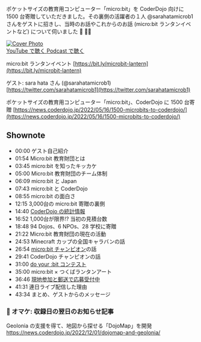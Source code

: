 ポケットサイズの教育用コンピューター「micro:bit」を CoderDojo 向けに 1500 台寄贈していただきました。その裏側の活躍者の１人 @sarahatamicrob1 さんをゲストに招きし、当時のお話やこれからのお話 (micro:bit ランタンイベントなど) について伺いました 🎤 🏮✨

<div class='episode-cover'>
  <a href='https://www.youtube.com/watch?v=j4Us2yBqT2k&list=PL94GDfaSQTmJxxnapafkApHYgQUJ6ABUU&index=30'
     target='_blank' rel='noopenner'>
    <img src='/podcasts/30.png' alt='Cover Photo'>
  </a>
  <div class='btn-cover'>
    <a class='btn-blue' href='https://www.youtube.com/watch?v=j4Us2yBqT2k&list=PL94GDfaSQTmJxxnapafkApHYgQUJ6ABUU&index=30' target='_blank' rel='noopenner'><i class='fa fa-youtube'></i> YouTube で聴く </a>
    <a class='btn-blue' href='https://podcasters.spotify.com/pod/show/coderdojo-japan/episodes/030---Microbit---CoderDojo-e1s61rm' target='_blank' rel='noopenner'><i class='fas fa-podcast'></i> Podcast で聴く </a>
  </div>
</div>

micro:bit ランタンイベント
[https://bit.ly/microbit-lantern](https://bit.ly/microbit-lantern)

ゲスト: sara hata さん (@sarahatamicrob1)
[https://twitter.com/sarahatamicrob1](https://twitter.com/sarahatamicrob1)

ポケットサイズの教育用コンピューター「micro:bit」、CoderDojo に 1500 台寄贈
[https://news.coderdojo.jp/2022/05/16/1500-microbits-to-coderdojo/](https://news.coderdojo.jp/2022/05/16/1500-microbits-to-coderdojo/)


## Shownote

- 00:00 ゲスト自己紹介 
- 01:54 Micro:bit 教育財団とは
- 03:45 micro:bit を知ったキッカケ
- 05:00 Micro:bit 教育財団のチーム体制
- 06:09 micro:bit と Japan
- 07:43 micro:bit と CoderDojo 
- 08:55 micro:bit の面白さ
- 12:15 3,000台の micro:bit 寄贈の裏側
- 14:40 [CoderDojo の統計情報](https://coderdojo.jp/stats)
- 16:52 1,000台が限界!? 当初の見積台数
- 18:48 94 Dojos、6 NPOs、28 学校に寄贈
- 21:22 Micro:bit 教育財団の現在の活動
- 24:53 Minecraft カップの全国キャラバンの話
- 26:54 [micro:bit チャンピオン](https://microbit.org/champions)の話
- 29:41 CoderDojo チャンピオンの話
- 31:00 [do your :bit コンテスト](https://microbit.org/ja/projects/do-your-bit)
- 35:00 micro:bit × つくばランタンアート
- 36:46 [現地参加と郵送で応募受付中](https://bit.ly/microbit-lantern)
- 41:31 連日ライブ配信した理由
- 43:34 まとめ、ゲストからのメッセージ

### 📰 オマケ: 収録日の翌日のお知らせ記事
Geolonia の支援を得て、地図から探せる「DojoMap」を開発
https://news.coderdojo.jp/2022/12/01/dojomap-and-geolonia/
